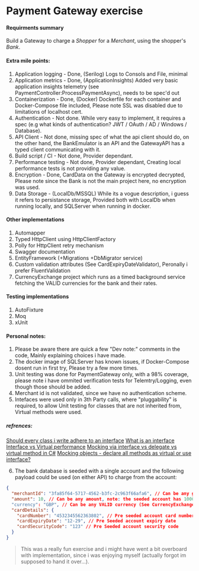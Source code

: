 # Payment Gateway exercise

#### Requirments summary

Build a Gateway to charge a _Shopper_ for a _Merchant_, using the shopper's _Bank_.

#### Extra mile points:

1. Application logging - Done, (Serilog) Logs to Consols and File, minimal
2. Application metrics - Done, (ApplicationInsights) Added very basic application insights telemetry (see PaymentController:ProcessPaymentAsync), needs to be spec'd out
3. Containerization    - Done, (Docker) Dockerfile for each container and Docker-Compose file included, Please note SSL was disabled due to limitations of localhost cert.
4. Authentication      - Not done. While very easy to implement, it requires a spec (e.g what kinds of authentication? JWT / OAuth / AD / Windows / Database).
5. API Client          - Not done, missing spec of what the api client should do, on the other hand, the BankEmulator is an API and the GatewayAPI has a typed client communicating with it.
6. Build script / CI   - Not done, Provider dependant.
7. Performance testing - Not done, Provider dependant, Creating local performance tests is not providing any value.
8. Encryption          - Done, CardData on the Gateway is encrypted decrypted, Please note since the Bank is not the main project here, no encryption was used.
9. Data Storage        - (LocalDb/MSSQL) While its a vogue description, i guess it refers to persistance storage, Provided both with LocalDb when running locally, and SQLServer when running in docker.

#### Other implementations
1. Automapper
2. Typed HttpClient using HttpClientFactory
3. Polly for HttpClient retry mechanism
4. Swagger documentation
5. EntityFramework (+Migrations +DbMigrator service)
6. Custom validation attributes (See CardExpiryDateValidator), Peronally i prefer FluentValidation
7. CurrencyExchange project which runs as a timed background service fetching the VALID currencies for the bank and their rates.

#### Testing implementations
1. AutoFixture
2. Moq
3. xUnit

#### Personal notes:
1. Please be aware there are quick a few "Dev note:" comments in the code, Mainly explaining choices i have made.
2. The docker image of SQLServer has known issues, if Docker-Compose dosent run in first try, Please try a few more times.
3. Unit testing was done for PaymentGateway only, with a 98% coverage, please note i have ommited verification tests for Telemtry/Logging, even though those should be added.
4. Merchant id is not validated, since we have no authentication scheme.
5. Intefaces were used only in 3th Party calls, where "pluggability" is required, to allow Unit testing for classes that are not inherited from, Virtual methods were used.
##### refrences:
[Should every class i write adhere to an interface](https://softwareengineering.stackexchange.com/questions/317371/should-every-class-i-write-adhere-to-an-interface)
[What is an interface](https://www.cs.utah.edu/~germain/PPS/Topics/interfaces.html#:~:text=An%20interface%20is%20a%20programming,have%20a%20start_engine()%20action.)
[Interface vs Virtual performance](https://thedeveloperblog.com/interface-virtual-performance)
[Mocking via interface vs delegate vs virtual method in C#](https://gaevoy.com/2019/08/29/mocking-via-interface-delegate-virtual-method.html#mocking-via-virtual-method)
[Mocking objects - declare all methods as virtual or use interface?](https://stackoverflow.com/questions/691725/mocking-objects-declare-all-methods-as-virtual-or-use-interface)

6. The bank database is seeded with a single account and the following payload could be used (on either API) to charge from the account:

```json
{
  "merchantId": "3fa85f64-5717-4562-b3fc-2c963f66afa6", // Can be any guid
  "amount": 10, // Can be any amount, note: the seeded account has 1000 EUR initially
  "currency": "GBP", // Can be any VALID currency (See CurrencyExchange project)
  "cardDetails": {
    "cardNumber": "4532345562363802", // Pre seeded account card number
    "cardExpiryDate": "12-29", // Pre Seeded account expiry date
    "cardSecurityCode": "123" // Pre Seeded account security code
  }
}
```
> This was a really fun exercise and i might have went a bit overboard with implementation, since i was enjoying myself (actually forgot im supposed to hand it over...).
